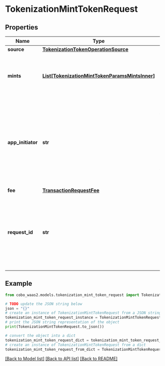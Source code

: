 # TokenizationMintTokenRequest


## Properties

Name | Type | Description | Notes
------------ | ------------- | ------------- | -------------
**source** | [**TokenizationTokenOperationSource**](TokenizationTokenOperationSource.md) |  | 
**mints** | [**List[TokenizationMintTokenParamsMintsInner]**](TokenizationMintTokenParamsMintsInner.md) | Details for each token mint, including amount and address to mint to. | 
**app_initiator** | **str** | The initiator of the tokenization activity. If you do not specify this property, the WaaS service will automatically designate the API key as the initiator. | [optional] 
**fee** | [**TransactionRequestFee**](TransactionRequestFee.md) |  | 
**request_id** | **str** | The request ID that is used to track a transaction request. The request ID is provided by you and must be unique within your organization. | [optional] 

## Example

```python
from cobo_waas2.models.tokenization_mint_token_request import TokenizationMintTokenRequest

# TODO update the JSON string below
json = "{}"
# create an instance of TokenizationMintTokenRequest from a JSON string
tokenization_mint_token_request_instance = TokenizationMintTokenRequest.from_json(json)
# print the JSON string representation of the object
print(TokenizationMintTokenRequest.to_json())

# convert the object into a dict
tokenization_mint_token_request_dict = tokenization_mint_token_request_instance.to_dict()
# create an instance of TokenizationMintTokenRequest from a dict
tokenization_mint_token_request_from_dict = TokenizationMintTokenRequest.from_dict(tokenization_mint_token_request_dict)
```
[[Back to Model list]](../README.md#documentation-for-models) [[Back to API list]](../README.md#documentation-for-api-endpoints) [[Back to README]](../README.md)



